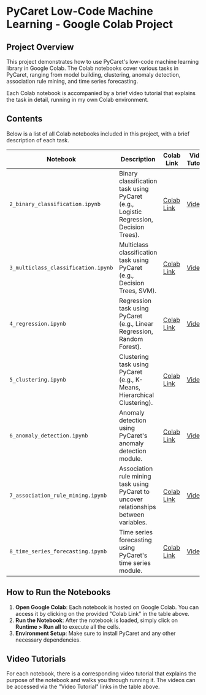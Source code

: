 # **PyCaret Low-Code Machine Learning - Google Colab Project**

## **Project Overview**

This project demonstrates how to use PyCaret's low-code machine learning library in Google Colab. The Colab notebooks cover various tasks in PyCaret, ranging from model building, clustering, anomaly detection, association rule mining, and time series forecasting.

Each Colab notebook is accompanied by a brief video tutorial that explains the task in detail, running in my own Colab environment.

## **Contents**

Below is a list of all Colab notebooks included in this project, with a brief description of each task.

| **Notebook** | **Description** | **Colab Link** | **Video Tutorial** |
|--------------|------------------|----------------|--------------------|
| `2_binary_classification.ipynb` | Binary classification task using PyCaret (e.g., Logistic Regression, Decision Trees). | [Colab Link](link_to_colab1) | [Video](link_to_video1) |
| `3_multiclass_classification.ipynb` | Multiclass classification task using PyCaret (e.g., Decision Trees, SVM). | [Colab Link](link_to_colab2) | [Video](link_to_video2) |
| `4_regression.ipynb` | Regression task using PyCaret (e.g., Linear Regression, Random Forest). | [Colab Link](link_to_colab3) | [Video](link_to_video3) |
| `5_clustering.ipynb` | Clustering task using PyCaret (e.g., K-Means, Hierarchical Clustering). | [Colab Link](link_to_colab4) | [Video](link_to_video4) |
| `6_anomaly_detection.ipynb` | Anomaly detection using PyCaret's anomaly detection module. | [Colab Link](link_to_colab5) | [Video](link_to_video5) |
| `7_association_rule_mining.ipynb` | Association rule mining task using PyCaret to uncover relationships between variables. | [Colab Link](link_to_colab6) | [Video](link_to_video6) |
| `8_time_series_forecasting.ipynb` | Time series forecasting using PyCaret's time series module. | [Colab Link](link_to_colab7) | [Video](link_to_video7) |

## **How to Run the Notebooks**

1. **Open Google Colab**: Each notebook is hosted on Google Colab. You can access it by clicking on the provided "Colab Link" in the table above.
2. **Run the Notebook**: After the notebook is loaded, simply click on **Runtime > Run all** to execute all the cells.
3. **Environment Setup**: Make sure to install PyCaret and any other necessary dependencies.

## **Video Tutorials**

For each notebook, there is a corresponding video tutorial that explains the purpose of the notebook and walks you through running it. The videos can be accessed via the "Video Tutorial" links in the table above.
